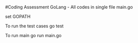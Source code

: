 #Coding Assessment GoLang - All codes in single file main.go

set GOPATH

To run the test cases
go test

To run main
go run main.go